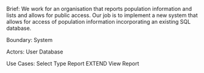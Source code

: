 Brief: We work for an organisation that reports population information and lists and allows for public access. Our job is to implement a new system that allows for access of population information incorporating an existing SQL database.

Boundary:
  System

Actors: 
  User
  Database

Use Cases:
  Select Type Report EXTEND View Report
  
